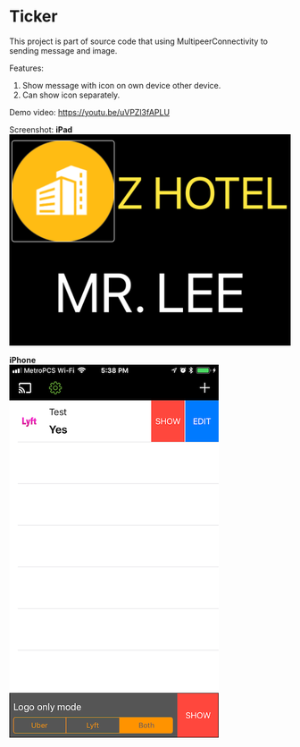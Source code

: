 # Ticker
This project is part of source code that using MultipeerConnectivity to sending message and image.

Features:
1. Show message with icon on own device other device.
2. Can show icon separately.

Demo video:
https://youtu.be/uVPZl3fAPLU

Screenshot:
<b>iPad</b>
<br />
![ipad version](https://github.com/NickHung1982/Ticker/blob/master/iPadSample1.png)
<br />

<b>iPhone</b>
<br />
![iphone version](https://github.com/NickHung1982/Ticker/blob/master/iphoneSample1.PNG)
